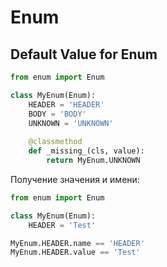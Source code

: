 # Enum

## Default Value for Enum

```python
from enum import Enum

class MyEnum(Enum):
    HEADER = 'HEADER'
    BODY = 'BODY'
    UNKNOWN = 'UNKNOWN'
    
    @classmethod
    def _missing_(cls, value):
        return MyEnum.UNKNOWN
```

Получение значения и имени:

```python
from enum import Enum

class MyEnum(Enum):
    HEADER = 'Test'

MyEnum.HEADER.name == 'HEADER'
MyEnum.HEADER.value == 'Test'
```
